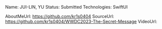 Name: JUI-LIN, YU
Status: Submitted
Technologies: SwiftUI

AboutMeUrl: https://github.com/kr1s0404
SourceUrl: https://github.com/kr1s0404/WWDC2023-The-Secret-Message
VideoUrl:

<!---
EXAMPLE
Name: John Appleseed
Status: Submitted <or> Winner <or> Distinguished <or> Rejected
Technologies: SwiftUI, RealityKit, CoreGraphic

AboutMeUrl: https://linkedin.com/in/johnappleseed
SourceUrl: https://github.com/johnappleseed/wwdc2025
VideoUrl: https://youtu.be/ABCDE123456
-->
